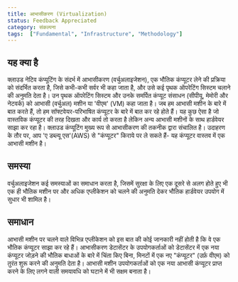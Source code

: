 ```yaml
---
title: आभासीकरण (Virtualization)
status: Feedback Appreciated
category: संकल्पना
tags:  ["Fundamental", "Infrastructure", "Methodology"]
---
```


## यह क्या है

क्लाउड नेटिव कंप्यूटिंग के संदर्भ में आभासीकरण (वर्चुअलाइजेशन), एक भौतिक कंप्यूटर लेने की प्रक्रिया को संदर्भित करता है, जिसे कभी-कभी सर्वर भी कहा जाता है, और उसे कई पृथक ऑपरेटिंग सिस्टम चलाने की अनुमति देता है। उन पृथक ऑपरेटिंग सिस्टम और उनके समर्पित कंप्यूट संसाधन (सीपीयू, मेमोरी और नेटवर्क) को आभासी (वर्चुअल) मशीन या 'वीएम' (VM) कहा जाता है। जब हम आभासी मशीन के बारे में बात करते हैं, तो हम सॉफ्टवेयर-परिभाषित कंप्यूटर के बारे में बात कर रहे होते हैं। यह कुछ ऐसा है जो वास्तविक कंप्यूटर की तरह दिखता और कार्य तो करता है लेकिन अन्य आभासी मशीनों के साथ हार्डवेयर साझा कर रहा है। क्लाउड कंप्यूटिंग मुख्य रूप से आभासीकरण की तकनीक द्वारा संचालित है। उदाहरण के तौर पर, आप 'ए डब्ल्यू एस'(AWS) से "कंप्यूटर" किराये पर ले सकते हैं- यह कंप्यूटर वास्तव में एक आभासी मशीन है।

## समस्या
वर्चुअलाइजेशन कई समस्याओं का समाधान करता है, जिसमें सुरक्षा के लिए एक दूसरे से अलग होते हुए भी एक ही भौतिक मशीन पर और अधिक एप्लीकेशन को चलने की अनुमति देकर भौतिक हार्डवेयर उपयोग में सुधार भी शामिल है।

## समाधान

आभासी मशीन पर चलने वाले विभिन्न एप्लीकेशन को इस बात की कोई जानकारी नहीं होती है कि वे एक भौतिक कंप्यूटर साझा कर रहे हैं। आभासीकरण डेटासेंटर के उपयोगकर्ताओं को डेटासेंटर में एक नया कंप्यूटर जोड़ने की भौतिक बाधाओं के बारे में चिंता किए बिना, मिनटों में एक नए "कंप्यूटर" (उर्फ़ वीएम) को तुरंत शुरू करने की अनुमति देता है। आभासी मशीन उपयोगकर्ताओं को एक नया आभासी कंप्यूटर प्राप्त करने के लिए लगने वाली समयावधि को घटाने में भी सक्षम बनाता है।
